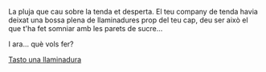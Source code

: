 La pluja que cau sobre la tenda et desperta. 
El teu company de tenda havia deixat una bossa plena de llaminadures 
prop del teu cap, deu ser això el que t'ha fet somniar amb les parets de sucre...

I ara... què vols fer?

[Tasto una llaminadura](tastar/tastar.md)